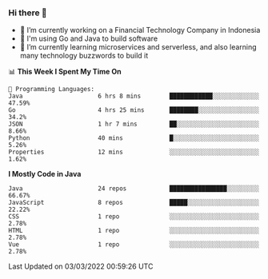 ### Hi there 👋

<!--
**mazzama/mazzama** is a ✨ _special_ ✨ repository because its `README.md` (this file) appears on your GitHub profile.

Here are some ideas to get you started:

- 🔭 I’m currently working on ...
- 🌱 I’m currently learning ...
- 👯 I’m looking to collaborate on ...
- 🤔 I’m looking for help with ...
- 💬 Ask me about ...
- 📫 How to reach me: ...
- 😄 Pronouns: ...
- ⚡ Fun fact: ...
-->

- 🔭 I’m currently working on a Financial Technology Company in Indonesia
- :gun: I'm using Go and Java to build software
- 🌱 I’m currently learning microservices and serverless, and also learning many technology buzzwords to build it

<!--START_SECTION:waka-->
📊 **This Week I Spent My Time On** 

```text
💬 Programming Languages: 
Java                     6 hrs 8 mins        ████████████░░░░░░░░░░░░░   47.59% 
Go                       4 hrs 25 mins       ████████░░░░░░░░░░░░░░░░░   34.2% 
JSON                     1 hr 7 mins         ██░░░░░░░░░░░░░░░░░░░░░░░   8.66% 
Python                   40 mins             █░░░░░░░░░░░░░░░░░░░░░░░░   5.26% 
Properties               12 mins             ░░░░░░░░░░░░░░░░░░░░░░░░░   1.62%

```

**I Mostly Code in Java** 

```text
Java                     24 repos            ████████████████░░░░░░░░░   66.67% 
JavaScript               8 repos             █████░░░░░░░░░░░░░░░░░░░░   22.22% 
CSS                      1 repo              ░░░░░░░░░░░░░░░░░░░░░░░░░   2.78% 
HTML                     1 repo              ░░░░░░░░░░░░░░░░░░░░░░░░░   2.78% 
Vue                      1 repo              ░░░░░░░░░░░░░░░░░░░░░░░░░   2.78%

```



 Last Updated on 03/03/2022 00:59:26 UTC
<!--END_SECTION:waka-->
